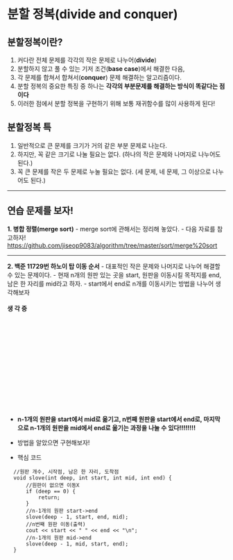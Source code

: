 # 분할 정복(divide and conquer)

  ## 분할정복이란?
   1. 커다란 전체 문제를 각각의 작은 문제로 나누어(**divide**)
   2. 분할하지 않고 풀 수 있는 기저 조건(**base case**)에서 해결한 다음,
   2. 각 문제를 합쳐서 합쳐서(**conquer**) 문제 해결하는 알고리즘이다.
   3. 분할 정복의 중요한 특징 중 하나는 **각각의 부분문제를 해결하는 방식이 똑같다는 점이다**
   4. 이러한 점에서 분할 정복을 구현하기 위해 보통 재귀함수를 많이 사용하게 된다!
   
   
  ## 분할정복 특
   1. 일반적으로 큰 문제를 크기가 거의 같은 부분 문제로 나눈다.
   2. 하지만, 꼭 같은 크기로 나눌 필요는 없다. (하나의 작은 문제와 나머지로 나누어도 된다.)
   3. 꼭 큰 문제를 작은 두 문제로 누눌 필요는 없다. (세 문제, 네 문제, 그 이상으로 나누어도 된다.)
   
   ---
   
  ## 연습 문제를 보자!
   **1. 병합 정렬(merge sort)**
     - merge sort에 관해서는 정리해 놓았다.
     - 다음 자료를 참고하자!
     <br/> <https://github.com/jiseop9083/algorithm/tree/master/sort/merge%20sort>
     
   ---
     
  **2. 백준 11729번 하노이 탑 이동 순서**
     - 대표적인 작은 문제와 나머지로 나누어 해결할 수 있는 문제이다.
     - 현재 n개의 원판 있는 곳을 start, 원판을 이동시킬 목적지를 end, 남은 한 자리를 mid라고 하자.
     - start에서 end로 n개를 이동시키는 방법을 나누어 생각해보자
    <br/>
    <br/>
    **생 각 중**
    <br/>
    <br/>
    <br/>
    <br/>
    <br/>
    <br/>
    <br/>
    <br/>
    <br/>
    <br/>
    <br/>
    <br/>
    <br/>
    <br/>
 - **n-1개의 원판을 start에서 mid로 옮기고, n번째 원판을 start에서 end로, 마지막으로 n-1개의 원판을 mid에서 end로 옮기는 과정을 나눌 수 있다!!!!!!!!**
     
 - 방법을 알았으면 구현해보자!
     
  - 핵심 코드
  ```
    //원판 개수, 시작점, 남은 한 자리, 도착점
    void slove(int deep, int start, int mid, int end) {
	    //원판이 없으면 이동X
	    if (deep == 0) {
		    return;
	    }
	    //n-1개의 원판 start->end
	    slove(deep - 1, start, end, mid);
	    //n번째 원판 이동(출력)
	    cout << start << " " << end << "\n";
	    //n-1개의 원판 mid->end
	    slove(deep - 1, mid, start, end);
    }
```
